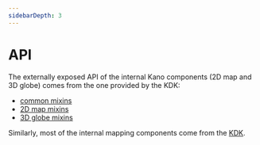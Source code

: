 ```yaml
---
sidebarDepth: 3
---
```


# API

The externally exposed API of the internal Kano components (2D map and 3D globe) comes from the one provided by the KDK:
* [common mixins](https://kalisio.github.io/kdk/api/map/mixins.html)
* [2D map mixins](https://kalisio.github.io/kdk/api/map/map-mixins.html)
* [3D globe mixins](https://kalisio.github.io/kdk/api/map/globe-mixins.html)

Similarly, most of the internal mapping components come from the [KDK](https://kalisio.github.io/kdk/api/map/components.html).
